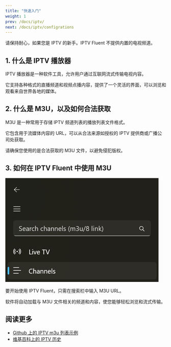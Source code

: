 ```yaml
---
title: "快速入门"
weight: 1
prev: /docs/iptv/
next: /docs/iptv/configrations
---
```


请保持耐心，如果您是 IPTV 的新手。IPTV Fluent 不提供内置的电视频道。

<!--more-->

## 1. 什么是 IPTV 播放器

IPTV 播放器是一种软件工具，允许用户通过互联网流式传输电视内容。

它支持各种格式的直播频道和视频点播内容，提供了一个灵活的界面，可以浏览和观看来自世界各地的媒体。

## 2. 什么是 M3U，以及如何合法获取

M3U 是一种常用于存储 IPTV 频道列表的播放列表文件格式。

它包含用于流媒体内容的 URL，可以从合法来源如授权的 IPTV 提供商或广播公司处获取。

请确保您使用的是合法获取的 M3U 文件，以避免侵犯版权。

## 3. 如何在 IPTV Fluent 中使用 M3U

![VLC Network Panel](https://github.com/JimmyRespawn/IPTV-Fluent/blob/main/SearchSectionIPTVFluent.png?raw=true)

要开始使用 IPTV Fluent，只需在搜索栏中输入 M3U URL。

<!--{{< youtube w7Ft2ymGmfc >}}-->

软件将自动加载与 M3U 文件相关的频道和内容，使您能够轻松浏览和流式传输。

## 阅读更多

- [Github 上的 IPTV m3u 列表示例](https://github.com/search?q=iptv+list&type=repositories)
- [维基百科上的 IPTV 历史](https://en.wikipedia.org/wiki/Internet_Protocol_television)
